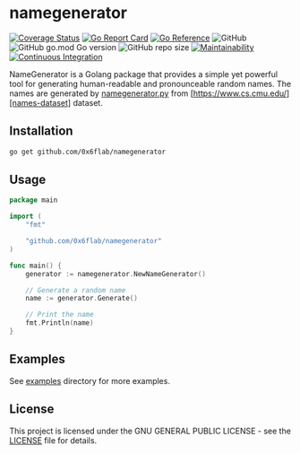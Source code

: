 # namegenerator

[![Coverage Status](https://coveralls.io/repos/github/0x6flab/namegenerator/badge.svg?branch=main)](https://coveralls.io/github/0x6flab/namegenerator?branch=main)
[![Go Report Card](https://goreportcard.com/badge/github.com/0x6flab/namegenerator)](https://goreportcard.com/report/github.com/0x6flab/namegenerator)
[![Go Reference](https://pkg.go.dev/badge/github.com/0x6flab/namegenerator.svg)](https://pkg.go.dev/github.com/0x6flab/namegenerator)
![GitHub](https://img.shields.io/github/license/0x6flab/namegenerator?style=plastic)
![GitHub go.mod Go version](https://img.shields.io/github/go-mod/go-version/0x6flab/namegenerator?style=plastic)
![GitHub repo size](https://img.shields.io/github/repo-size/0x6flab/namegenerator?style=plastic)
[![Maintainability](https://api.codeclimate.com/v1/badges/d2a9668083e57e08c20b/maintainability)](https://codeclimate.com/github/0x6flab/namegenerator/maintainability)
[![Continuous Integration](https://github.com/0x6flab/namegenerator/actions/workflows/ci.yaml/badge.svg)](https://github.com/0x6flab/namegenerator/actions/workflows/ci.yaml)

NameGenerator is a Golang package that provides a simple yet powerful tool for generating human-readable and pronounceable random names. The names are generated by [namegenerator.py](./namegenerator.py) from [https://www.cs.cmu.edu/][names-dataset] dataset.

## Installation

```bash
go get github.com/0x6flab/namegenerator
```

## Usage

```go
package main

import (
    "fmt"

    "github.com/0x6flab/namegenerator"
)

func main() {
    generator := namegenerator.NewNameGenerator()

    // Generate a random name
    name := generator.Generate()

    // Print the name
    fmt.Println(name)
}
```

## Examples

See [examples](./examples) directory for more examples.

## License

This project is licensed under the GNU GENERAL PUBLIC LICENSE - see the [LICENSE](./LICENSE) file for details.

[names-dataset]: https://www.cs.cmu.edu/afs/cs/project/ai-repository/ai/areas/nlp/corpora/0.html
